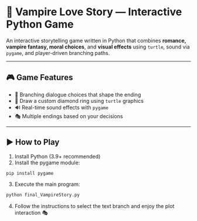 # 🧛 Vampire Love Story — Interactive Python Game

An interactive storytelling game written in Python that combines **romance, vampire fantasy, moral choices**, and **visual effects** using `turtle`, sound via `pygame`, and player-driven branching paths.

---

## 🎮 Game Features

- 🧩 Branching dialogue choices that shape the ending  
- 💍 Draw a custom diamond ring using `turtle` graphics  
- 🔊 Real-time sound effects with `pygame`  
- 🎭 Multiple endings based on your decisions  


---

## ▶️ How to Play

1. Install Python (3.9+ recommended)
2. Install the pygame module:
```bash
pip install pygame
```
3. Execute the main program:
```bash
python final_VampireStory.py
```
4. Follow the instructions to select the text branch and enjoy the plot interaction 🎭
